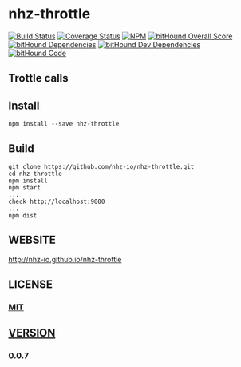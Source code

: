 # nhz-throttle 

[![Build Status][travis-image]][travis-url]
[![Coverage Status](https://coveralls.io/repos/github/nhz-io/nhz-throttle/badge.svg?branch=master)](https://coveralls.io/github/nhz-io/nhz-throttle?branch=master)
[![NPM][npm-image]][npm-url]
[![bitHound Overall Score](https://www.bithound.io/github/nhz-io/nhz-throttle/badges/score.svg)](https://www.bithound.io/github/nhz-io/nhz-throttle)
[![bitHound Dependencies](https://www.bithound.io/github/nhz-io/nhz-throttle/badges/dependencies.svg)](https://www.bithound.io/github/nhz-io/nhz-throttle/master/dependencies/npm)
[![bitHound Dev Dependencies](https://www.bithound.io/github/nhz-io/nhz-throttle/badges/devDependencies.svg)](https://www.bithound.io/github/nhz-io/nhz-throttle/master/dependencies/npm)
[![bitHound Code](https://www.bithound.io/github/nhz-io/nhz-throttle/badges/code.svg)](https://www.bithound.io/github/nhz-io/nhz-throttle)

## Trottle calls

## Install
```
npm install --save nhz-throttle
```

## Build
```
git clone https://github.com/nhz-io/nhz-throttle.git
cd nhz-throttle
npm install
npm start
...
check http://localhost:9000
...
npm dist
```

## WEBSITE
http://nhz-io.github.io/nhz-throttle

## LICENSE

### [MIT](LICENSE)

## [VERSION](HISTORY.md)
### 0.0.7

[travis-image]: https://travis-ci.org/nhz-io/nhz-throttle.svg
[travis-url]: https://travis-ci.org/nhz-io/nhz-throttle

[npm-image]: https://img.shields.io/npm/v/nhz-throttle.svg?style=flat
[npm-url]: https://www.npmjs.com/package/nhz-throttle

[gh-pages]: http://nhz-io.github.io/nhz-throttle
